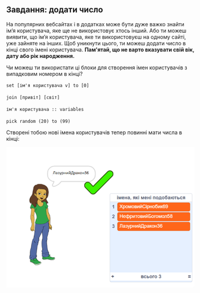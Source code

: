 ## Завдання: додати число

На популярних вебсайтах і в додатках може бути дуже важко знайти ім’я користувача, яке ще не використовує хтось інший. Або ти можеш виявити, що ім’я користувача, яке ти використовуєш на одному сайті, уже зайняте на інших. Щоб уникнути цього, ти можеш додати число в кінці свого імені користувача. **Пам'ятай, що не варто вказувати свій вік, дату або рік народження.**

Чи можеш ти використати ці блоки для створення імен користувачів з випадковим номером в кінці?

```blocks3
set [ім'я користувача v] to [0]

join [привіт] [світ]

ім'я користувача :: variables

pick random (20) to (99)
```

Створені тобою нові імена користувачів тепер повинні мати числа в кінці:

![знімок екрана](images/usernames-with-numbers.png)